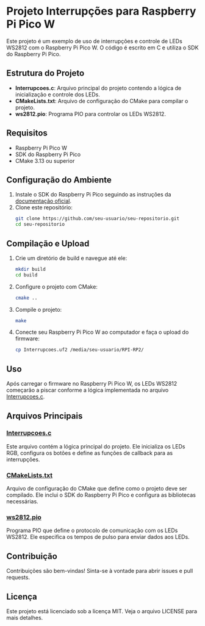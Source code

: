 # Projeto Interrupções para Raspberry Pi Pico W

Este projeto é um exemplo de uso de interrupções e controle de LEDs WS2812 com o Raspberry Pi Pico W. O código é escrito em C e utiliza o SDK do Raspberry Pi Pico.

## Estrutura do Projeto

- **Interrupcoes.c**: Arquivo principal do projeto contendo a lógica de inicialização e controle dos LEDs.
- **CMakeLists.txt**: Arquivo de configuração do CMake para compilar o projeto.
- **ws2812.pio**: Programa PIO para controlar os LEDs WS2812.

## Requisitos

- Raspberry Pi Pico W
- SDK do Raspberry Pi Pico
- CMake 3.13 ou superior

## Configuração do Ambiente

1. Instale o SDK do Raspberry Pi Pico seguindo as instruções da [documentação oficial](https://datasheets.raspberrypi.com/pico/getting-started-with-pico.pdf).
2. Clone este repositório:
    ```sh
    git clone https://github.com/seu-usuario/seu-repositorio.git
    cd seu-repositorio
    ```

## Compilação e Upload

1. Crie um diretório de build e navegue até ele:
    ```sh
    mkdir build
    cd build
    ```

2. Configure o projeto com CMake:
    ```sh
    cmake ..
    ```

3. Compile o projeto:
    ```sh
    make
    ```

4. Conecte seu Raspberry Pi Pico W ao computador e faça o upload do firmware:
    ```sh
    cp Interrupcoes.uf2 /media/seu-usuario/RPI-RP2/
    ```

## Uso

Após carregar o firmware no Raspberry Pi Pico W, os LEDs WS2812 começarão a piscar conforme a lógica implementada no arquivo [Interrupcoes.c](http://_vscodecontentref_/0).

## Arquivos Principais

### [Interrupcoes.c](http://_vscodecontentref_/1)

Este arquivo contém a lógica principal do projeto. Ele inicializa os LEDs RGB, configura os botões e define as funções de callback para as interrupções.

### [CMakeLists.txt](http://_vscodecontentref_/2)

Arquivo de configuração do CMake que define como o projeto deve ser compilado. Ele inclui o SDK do Raspberry Pi Pico e configura as bibliotecas necessárias.

### [ws2812.pio](http://_vscodecontentref_/3)

Programa PIO que define o protocolo de comunicação com os LEDs WS2812. Ele especifica os tempos de pulso para enviar dados aos LEDs.

## Contribuição

Contribuições são bem-vindas! Sinta-se à vontade para abrir issues e pull requests.

## Licença

Este projeto está licenciado sob a licença MIT. Veja o arquivo LICENSE para mais detalhes.